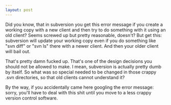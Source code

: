 ```yaml
---
layout: post
---
```

Did you know, that in subversion you get this error message if you create a working copy with a new client and then try to do something with it using an old client? Seems screwed up but pretty reasonable, doesn't? But get this: subversion will update your working copy even if you do something like "svn diff" or "svn ls" there with a newer client. And then your older client will bail out.

That's pretty damn fucked up. That's one of the design decisions you should not be allowed to make. I mean, subversion is actually pretty dumb by itself. So what was so special needed to be changed in those crappy .svn directories, so that old clients cannot understand it?

By the way, if you accidentally came here googling the error message: sorry, you'll have to deal with this shit until you move to a less crappy version control software.
